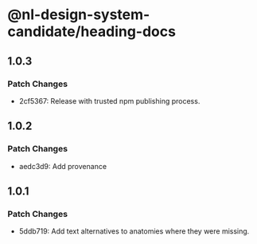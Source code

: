 # @nl-design-system-candidate/heading-docs

## 1.0.3

### Patch Changes

- 2cf5367: Release with trusted npm publishing process.

## 1.0.2

### Patch Changes

- aedc3d9: Add provenance

## 1.0.1

### Patch Changes

- 5ddb719: Add text alternatives to anatomies where they were missing.
